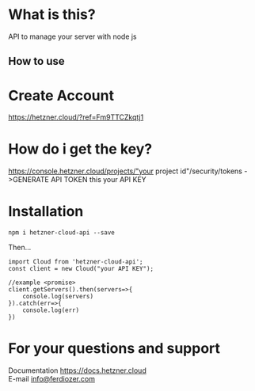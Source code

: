 # What is this?

API to manage your server with node js


## How to use

# Create Account
https://hetzner.cloud/?ref=Fm9TTCZkqtj1


# How do i get the key?
https://console.hetzner.cloud/projects/"your project id"/security/tokens
->GENERATE API TOKEN this your API KEY

# Installation

`npm i hetzner-cloud-api --save`

Then...

```
import Cloud from 'hetzner-cloud-api';
const client = new Cloud("your API KEY");

//example <promise>
client.getServers().then(servers=>{
    console.log(servers)
}).catch(err=>{
    console.log(err)
})
```



# For your questions and support
Documentation
https://docs.hetzner.cloud
<br/>
E-mail
info@ferdiozer.com